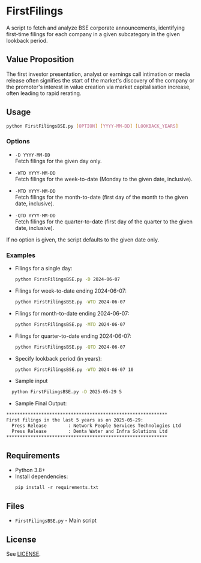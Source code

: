 # FirstFilings
A script to fetch and analyze BSE corporate announcements, identifying first-time filings for each company in a given subcategory in the given lookback period.

## Value Proposition
The first investor presentation, analyst or earnings call intimation or media release often signifies the start of the market's discovery of the company or the promoter's interest in value creation via market capitalisation increase, often leading to rapid rerating.

## Usage
```bash
python FirstFilingsBSE.py [OPTION] [YYYY-MM-DD] [LOOKBACK_YEARS]
```
### Options

- `-D YYYY-MM-DD`  
  Fetch filings for the given day only.

- `-WTD YYYY-MM-DD`  
  Fetch filings for the week-to-date (Monday to the given date, inclusive).

- `-MTD YYYY-MM-DD`  
  Fetch filings for the month-to-date (first day of the month to the given date, inclusive).

- `-QTD YYYY-MM-DD`  
  Fetch filings for the quarter-to-date (first day of the quarter to the given date, inclusive).

If no option is given, the script defaults to the given date only.

### Examples

- Filings for a single day:
  ```bash
  python FirstFilingsBSE.py -D 2024-06-07
  ```

- Filings for week-to-date ending 2024-06-07:
  ```bash
  python FirstFilingsBSE.py -WTD 2024-06-07
  ```

- Filings for month-to-date ending 2024-06-07:
  ```bash
  python FirstFilingsBSE.py -MTD 2024-06-07
  ```

- Filings for quarter-to-date ending 2024-06-07:
  ```bash
  python FirstFilingsBSE.py -QTD 2024-06-07
  ```

- Specify lookback period (in years):
  ```bash
  python FirstFilingsBSE.py -WTD 2024-06-07 10
  ```

- Sample input
```bash
  python FirstFilingsBSE.py -D 2025-05-29 5
```

- Sample Final Output:
```bash
************************************************************
First filings in the last 5 years as on 2025-05-29:
  Press Release        : Network People Services Technologies Ltd
  Press Release        : Denta Water and Infra Solutions Ltd
************************************************************
```
  
## Requirements

- Python 3.8+
- Install dependencies:
  ```
  pip install -r requirements.txt
  ```

## Files

- `FirstFilingsBSE.py` - Main script

## License

See [LICENSE](LICENSE).

